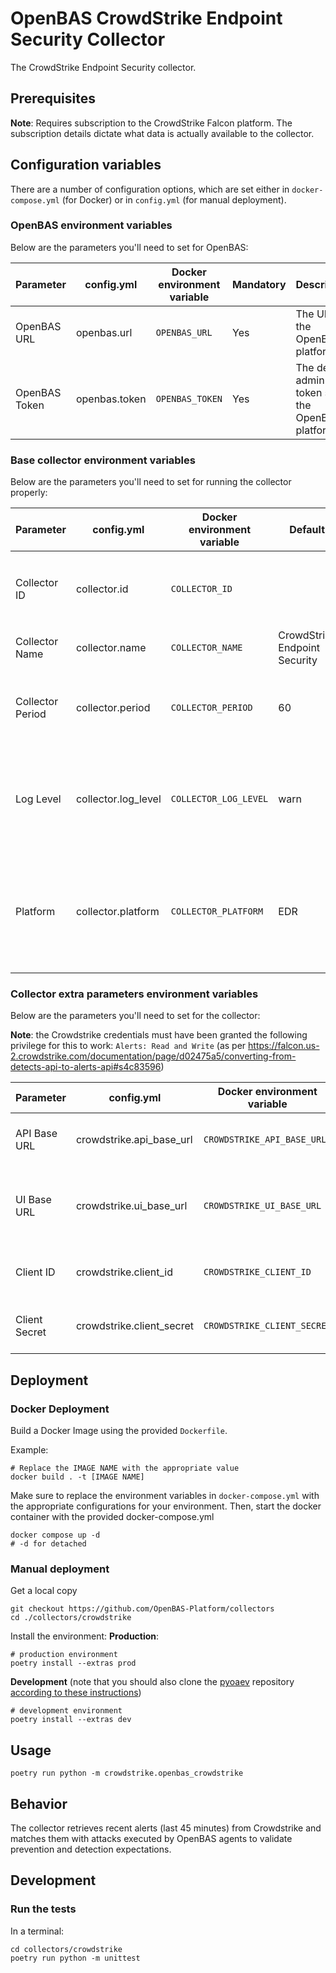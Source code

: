 # OpenBAS CrowdStrike Endpoint Security Collector

The CrowdStrike Endpoint Security collector.

## Prerequisites

**Note**: Requires subscription to the CrowdStrike Falcon platform. The subscription
details dictate what data is actually available to the collector.

## Configuration variables

There are a number of configuration options, which are set either in `docker-compose.yml` (for Docker) or
in `config.yml` (for manual deployment).

### OpenBAS environment variables

Below are the parameters you'll need to set for OpenBAS:

| Parameter     | config.yml    | Docker environment variable | Mandatory | Description                                          |
|---------------|---------------|-----------------------------|-----------|------------------------------------------------------|
| OpenBAS URL   | openbas.url   | `OPENBAS_URL`               | Yes       | The URL of the OpenBAS platform.                     |
| OpenBAS Token | openbas.token | `OPENBAS_TOKEN`             | Yes       | The default admin token set in the OpenBAS platform. |

### Base collector environment variables

Below are the parameters you'll need to set for running the collector properly:

| Parameter        | config.yml          | Docker environment variable | Default                       | Mandatory | Description                                                                                   |
|------------------|---------------------|-----------------------------|-------------------------------|-----------|-----------------------------------------------------------------------------------------------|
| Collector ID     | collector.id        | `COLLECTOR_ID`              |                               | Yes       | A unique `UUIDv4` identifier for this collector instance.                                     |
| Collector Name   | collector.name      | `COLLECTOR_NAME`            | CrowdStrike Endpoint Security | No        | Name of the collector.                                                                        |
| Collector Period | collector.period    | `COLLECTOR_PERIOD`          | 60                            | No        | The time interval at which your collector will run (int, seconds).                            |
| Log Level        | collector.log_level | `COLLECTOR_LOG_LEVEL`       | warn                          | No        | Determines the verbosity of the logs. Options are `debug`, `info`, `warn`, or `error`.        |
| Platform         | collector.platform  | `COLLECTOR_PLATFORM`        | EDR                           | No        | Type of security platform this collector works for. One of: `EDR, XDR, SIEM, SOAR, NDR, ISPM` |

### Collector extra parameters environment variables

Below are the parameters you'll need to set for the collector:

**Note**: the Crowdstrike credentials must have been granted the following privilege for this to work: `Alerts: Read and Write`
(as per https://falcon.us-2.crowdstrike.com/documentation/page/d02475a5/converting-from-detects-api-to-alerts-api#s4c83596)

| Parameter     | config.yml                | Docker environment variable | Default                               | Mandatory | Description                                                     |
|---------------|---------------------------|-----------------------------|---------------------------------------|-----------|-----------------------------------------------------------------|
| API Base URL  | crowdstrike.api_base_url  | `CROWDSTRIKE_API_BASE_URL`  | `https://api.us-2.crowdstrike.com`    | No        | The base URL for the CrowdStrike APIs.                          |
| UI Base URL   | crowdstrike.ui_base_url   | `CROWDSTRIKE_UI_BASE_URL`   | `https://falcon.us-2.crowdstrike.com` | No        | The base URL for the CrowdStrike UI you use to see your alerts. |
| Client ID     | crowdstrike.client_id     | `CROWDSTRIKE_CLIENT_ID`     |                                       | Yes       | The CrowdStrike API client ID.                                  |
| Client Secret | crowdstrike.client_secret | `CROWDSTRIKE_CLIENT_SECRET` |                                       | Yes       | The CrowdStrike API client secret.                              |

## Deployment

### Docker Deployment

Build a Docker Image using the provided `Dockerfile`.

Example:

```shell
# Replace the IMAGE NAME with the appropriate value
docker build . -t [IMAGE NAME]
```

Make sure to replace the environment variables in `docker-compose.yml` with the appropriate configurations for your
environment. Then, start the docker container with the provided docker-compose.yml

```shell
docker compose up -d
# -d for detached
```

### Manual deployment

Get a local copy
```commandline
git checkout https://github.com/OpenBAS-Platform/collectors
cd ./collectors/crowdstrike
```
Install the environment:
**Production**:
```shell
# production environment
poetry install --extras prod
```

**Development** (note that you should also clone the [pyoaev](OpenBAS-Platform/client-python) repository [according to
these instructions](../README.md#simultaneous-development-on-pyoaev-and-a-collector))
```shell
# development environment
poetry install --extras dev
```

## Usage
```commandline
poetry run python -m crowdstrike.openbas_crowdstrike
```

## Behavior

The collector retrieves recent alerts (last 45 minutes) from Crowdstrike and matches them with attacks executed
by OpenBAS agents to validate prevention and detection expectations.

## Development

### Run the tests
In a terminal:
```commandline
cd collectors/crowdstrike
poetry run python -m unittest
```
